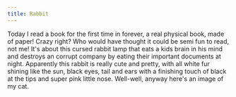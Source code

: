 ```yaml
---
title: Rabbit
---
```


Today I read a book for the first time in forever, a real physical book, 
made of paper! Crazy right? Who would have thought it could be semi fun to read,
not me! It's about this cursed rabbit lamp that eats a kids brain in his mind and
destroys an corrupt company by eating their important documents at night.
Apparently this rabbit is really cute and pretty, with all white fur shining like the sun,
black eyes, tail and ears with a finishing touch of black at the tips and super pink little nose.
Well-well, anyway here's an image of my cat.

